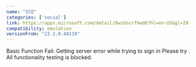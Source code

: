 ```yaml
---
name: "ICQ"
categories: ['social']
link: https://apps.microsoft.com/detail/9wzdncrfhwd8?hl=en-US&gl=IN
compatibility: emulation
versionFrom: "23.2.0.48119"
---
```


Basic Function Fail: Getting server error while trying to sign in Please try . All functionality testing is blocked.